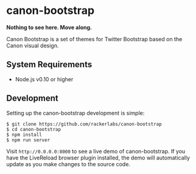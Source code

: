 # canon-bootstrap

**Nothing to see here. Move along.**

Canon Bootstrap is a set of themes for Twitter Bootstrap based on the Canon 
visual design. 

## System Requirements

- Node.js v0.10 or higher

## Development

Setting up the canon-bootstrap development is simple:

```
$ git clone https://github.com/rackerlabs/canon-bootstrap
$ cd canon-bootstrap
$ npm install
$ npm run server
```

Visit `http://0.0.0.0:8000` to see a live demo of canon-bootstrap. If you have
the LiveReload browser plugin installed, the demo will automatically update as
you make changes to the source code.

